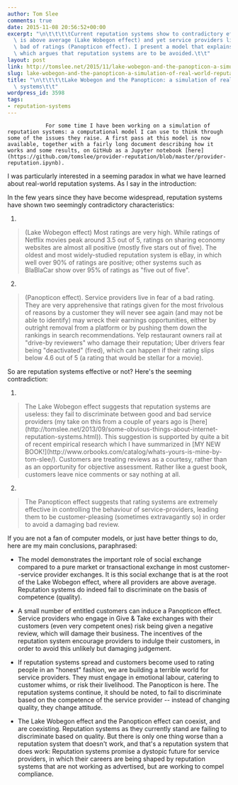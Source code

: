 ```yaml
---
author: Tom Slee
comments: true
date: 2015-11-08 20:56:52+00:00
excerpt: "\n\t\t\t\tCurrent reputation systems show to contradictory effects: everybody\
  \ is above average (Lake Wobegon effect) and yet service providers live in fear\
  \ bad of ratings (Panopticon effect). I present a model that explains this, and\
  \ which argues that reputation systems are to be avoided.\t\t"
layout: post
link: http://tomslee.net/2015/11/lake-wobegon-and-the-panopticon-a-simulation-of-real-world-reputation-systems.html
slug: lake-wobegon-and-the-panopticon-a-simulation-of-real-world-reputation-systems
title: "\n\t\t\t\tLake Wobegon and the Panopticon: a simulation of real-world reputation\
  \ systems\t\t"
wordpress_id: 3598
tags:
- reputation-systems
---
```



				For some time I have been working on a simulation of reputation systems: a computational model I can use to think through some of the issues they raise. A first pass at this model is now available, together with a fairly long document describing how it works and some results, on GitHub as a Jupyter notebook [here](https://github.com/tomslee/provider-reputation/blob/master/provider-reputation.ipynb).

I was particularly interested in a seeming paradox in what we have learned about real-world reputation systems. As I say in the introduction:


In the few years since they have become widespread, reputation systems have shown two seemingly contradictory characteristics:






	
  1. 


<blockquote>(Lake Wobegon effect) Most ratings are very high. While ratings of Netflix movies peak around 3.5 out of 5, ratings on sharing economy websites are almost all positive (mostly five stars out of five). The oldest and most widely-studied reputation system is eBay, in which well over 90% of ratings are positive; other systems such as BlaBlaCar show over 95% of ratings as "five out of five".</blockquote>




	
  2. 


<blockquote>(Panopticon effect). Service providers live in fear of a bad rating. They are very apprehensive that ratings given for the most frivolous of reasons by a customer they will never see again (and may not be able to identify) may wreck their earnings opportunities, either by outright removal from a platform or by pushing them down the rankings in search recommendations. Yelp restaurant owners rail at "drive-by reviewers" who damage their reputation; Uber drivers fear being "deactivated" (fired), which can happen if their rating slips below 4.6 out of 5 (a rating that would be stellar for a movie).</blockquote>







So are reputation systems effective or not? Here's the seeming contradiction:






	
  1. 


<blockquote>The Lake Wobegon effect suggests that reputation systems are useless: they fail to discriminate between good and bad service providers (my take on this from a couple of years ago is [here](http://tomslee.net/2013/09/some-obvious-things-about-internet-reputation-systems.html)). This suggestion is supported by quite a bit of recent empirical research which I have summarized in [MY NEW BOOK!](http://www.orbooks.com/catalog/whats-yours-is-mine-by-tom-slee/). Customers are treating reviews as a courtesy, rather than as an opportunity for objective assessment. Rather like a guest book, customers leave nice comments or say nothing at all.</blockquote>




	
  2. 


<blockquote>The Panopticon effect suggests that rating systems are extremely effective in controlling the behaviour of service-providers, leading them to be customer-pleasing (sometimes extravagantly so) in order to avoid a damaging bad review.</blockquote>





If you are not a fan of computer models, or just have better things to do, here are my main conclusions, paraphrased:

	
  * The model demonstrates the important role of social exchange compared to a pure market or transactional exchange in most customer--service provider exchanges. It is this social exchange that is at the root of the Lake Wobegon effect, where all providers are above average. Reputation systems do indeed fail to discriminate on the basis of competence (quality).

	
  * A small number of entitled customers can induce a Panopticon effect. Service providers who engage in Give & Take exchanges with their customers (even very competent ones) risk being given a negative review, which will damage their business. The incentives of the reputation system encourage providers to indulge their customers, in order to avoid this unlikely but damaging judgement.

	
  * If reputation systems spread and customers become used to rating people in an "honest" fashion, we are building a terrible world for service providers. They must engage in emotional labour, catering to customer whims, or risk their livelihood. The Panopticon is here. The reputation systems continue, it should be noted, to fail to discriminate based on the competence of the service provider -- instead of changing quality, they change attitude.

	
  * The Lake Wobegon effect and the Panopticon effect can coexist, and are coexisting. Reputation systems as they currently stand are failing to discriminate based on quality. But there is only one thing worse than a reputation system that doesn't work, and that's a reputation system that does work: Reputation systems promise a dystopic future for service providers, in which their careers are being shaped by reputation systems that are not working as advertised, but are working to compel compliance.

		
